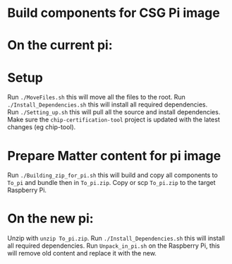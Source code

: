 # Build components for CSG Pi image

# On the current pi: 

# Setup
Run `./MoveFiles.sh` this will move all the files to the root.
Run `./Install_Dependencies.sh` this will install all required dependencies.                         
Run `./Setting_up.sh` this will pull all the source and install dependencies.                                               
Make sure the `chip-certification-tool` project is updated with the latest changes (eg chip-tool).

# Prepare Matter content for pi image
Run `./Building_zip_for_pi.sh` this will build and copy all components to `To_pi` and bundle then in `To_pi.zip`.
Copy or scp `To_pi.zip` to the target Raspberry Pi.

# On the new pi:
 
Unzip with `unzip To_pi.zip`.
Run `./Install_Dependencies.sh` this will install all required dependencies. 
Run `Unpack_in_pi.sh` on the Raspberry Pi, this will remove old content and replace it with the new.
